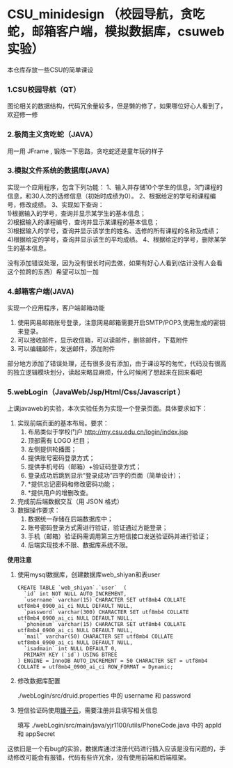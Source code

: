 # CSU_minidesign （校园导航，贪吃蛇，邮箱客户端，模拟数据库，csuweb实验）
本仓库存放一些CSU的简单课设

### 1.CSU校园导航（QT）
图论相关的数据结构，代码冗余量较多，但是懒的修了，如果哪位好心人看到了，欢迎修一修



### **2.极简主义贪吃蛇（JAVA）**

用一用 JFrame , 锻炼一下思路，贪吃蛇还是童年玩的样子



### 3.**模拟文件系统的数据库**(JAVA)

实现一个应用程序，包含下列功能： 
1、输入并存储10个学生的信息，3门课程的信息，和30人次的选修信息（初始时成绩为0）。 
2、根据给定的学号和课程编号，修改成绩。 
3、实现如下查询：      
	1)根据输入的学号，查询并显示某学生的基本信息；     
	2)根据输入的课程编号，查询并显示某课程的基本信息；    
	3)根据输入的学号，查询并显示该学生的姓名、选修的所有课程的名称及成绩；     
	4)根据给定的学号，查询并显示该生的平均成绩。
4、根据给定的学号，删除某学生的基本信息。

没有添加错误处理，因为没有很长时间去做，如果有好心人看到(估计没有人会看这个拉跨的东西）希望可以加一加



### 4.邮箱客户端(JAVA)

实现一个应用程序，客户端邮箱功能

1. 使用网易邮箱账号登录，注意网易邮箱需要开启SMTP/POP3,使用生成的密钥来登录。
2. 可以接收邮件，显示收信箱，可以读邮件，删除邮件，下载附件
3. 可以编辑邮件，发送邮件，添加附件

部分地方添加了错误处理，还有很多没有添加，由于课设写的匆忙，代码没有很高的独立逻辑模块划分，读起来略显麻烦，什么时候闲了想起来在回来看吧



### 5.webLogin（JavaWeb/Jsp/Html/Css/Javascript	）
上课javaweb的实验，本次实验任务为实现一个登录页面。具体要求如下：
1. 实现前端页面的基本布局。要求：
   1. 布局类似于学校门户 http://my.csu.edu.cn/login/index.jsp
   2. 顶部需有 LOGO 栏目；
   3.  左侧提供轮播图；
   4.  提供账号密码登录方式；
   5.  提供手机号码（邮箱）+验证码登录方式；
   6.  登录成功后跳到显示“登录成功”四字的页面（简单设计）；
   7. *提供忘记密码和修改密码功能；
   8. *提供用户的增删改查。 
2. 完成前后端数据交互（用 JSON 格式）
3. 数据操作要求：
   1. 数据统一存储在后端数据库中；
   2.  账号密码登录方式需进行验证，验证通过方能登录；
   3.  手机（邮箱）验证码需调用第三方短信接口发送验证码并进行验证；
   4.  后端实现技术不限、数据库系统不限。

**使用注意**

1. 使用mysql数据库，创建数据库web_shiyan和表user

   ```
   CREATE TABLE `web_shiyan`.`user`  (
     `id` int NOT NULL AUTO_INCREMENT,
     `username` varchar(15) CHARACTER SET utf8mb4 COLLATE utf8mb4_0900_ai_ci NULL DEFAULT NULL,
     `password` varchar(300) CHARACTER SET utf8mb4 COLLATE utf8mb4_0900_ai_ci NULL DEFAULT NULL,
     `phonenum` varchar(15) CHARACTER SET utf8mb4 COLLATE utf8mb4_0900_ai_ci NULL DEFAULT NULL,
     `mail` varchar(50) CHARACTER SET utf8mb4 COLLATE utf8mb4_0900_ai_ci NULL DEFAULT NULL,
     `isadmain` int NULL DEFAULT 0,
     PRIMARY KEY (`id`) USING BTREE
   ) ENGINE = InnoDB AUTO_INCREMENT = 50 CHARACTER SET = utf8mb4 COLLATE = utf8mb4_0900_ai_ci ROW_FORMAT = Dynamic;
   ```

2. 修改数据库配置 

   ./webLogin/src/druid.properties 中的 username 和 password 

3. 短信验证码使用[臻子云](https://blog.csdn.net/weixin_45691686/article/details/121654353)，需要注册并且填写相关信息 

   填写 ./webLogin/src/main/java/yjr1100/utils/PhoneCode.java 中的 appId 和 appSecret

这依旧是一个有bug的实验，数据库通过注册代码进行插入应该是没有问题的，手动修改可能会有报错，代码有些许冗余，没有使用前端和后端框架。

